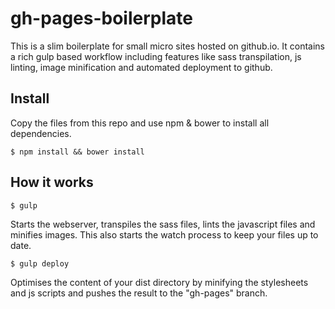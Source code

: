 gh-pages-boilerplate
========
This is a slim boilerplate for small micro sites hosted on github.io. It contains a rich gulp based workflow including features like sass transpilation, js linting, image minification and automated deployment to github.

## Install
Copy the files from this repo and use npm & bower to install all dependencies.
```
$ npm install && bower install
```

## How it works
```
$ gulp
```
Starts the webserver, transpiles the sass files, lints the javascript files and minifies images. This also starts the watch process to keep your files up to date.
```
$ gulp deploy
```
Optimises the content of your dist directory by minifying the stylesheets and js scripts and pushes the result to the "gh-pages" branch.